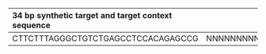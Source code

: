 | 34 bp synthetic target and target context sequence | RRBS | DNase | label |
|:-------|:----:|:-------:|-------:|
| CTTCTTTAGGGCTGTCTGAGCCTCCACAGAGCCG | NNNNNNNNNNNNNNNNNNNNNNNNNNNNNNNNNN | AAAAAAAAAAAAAAAAAAAAAAAAAAAAAAAAAA | 1.0 |
